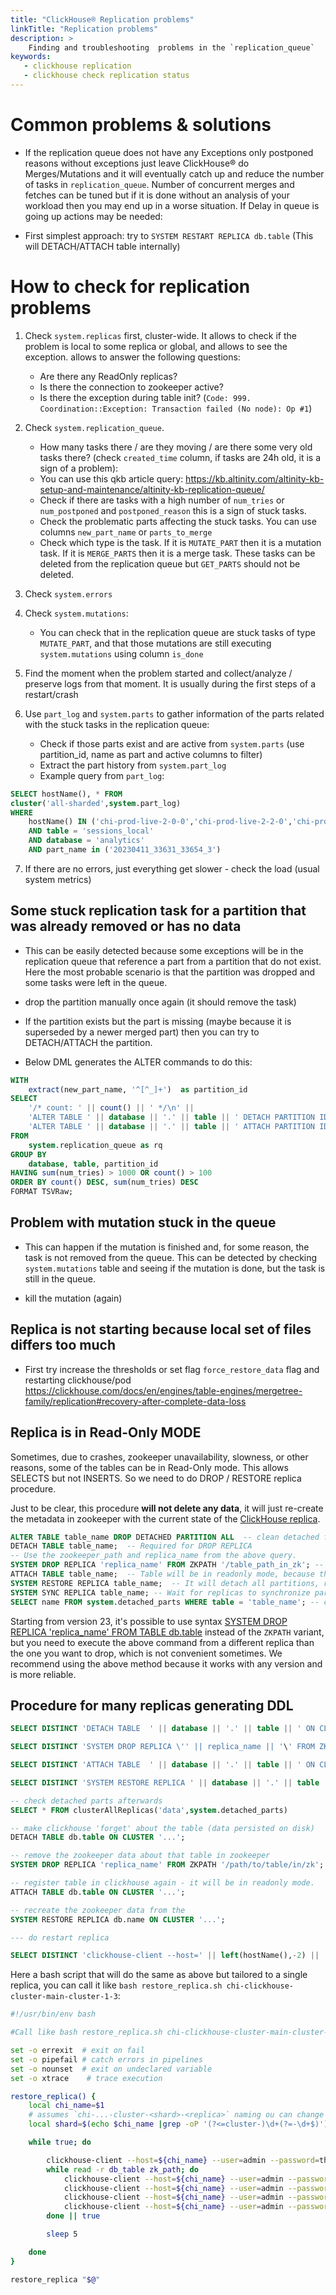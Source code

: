 ```yaml
---
title: "ClickHouse® Replication problems"
linkTitle: "Replication problems"
description: >
    Finding and troubleshooting  problems in the `replication_queue` 
keywords: 
   - clickhouse replication	
   - clickhouse check replication status
---
```


# Common problems & solutions

- If the replication queue does not have any Exceptions only postponed reasons without exceptions just leave ClickHouse® do Merges/Mutations and it will eventually catch up and reduce the number of tasks in `replication_queue`. Number of concurrent merges and fetches can be tuned but if it is done without an analysis of your workload then you may end up in a worse situation. If Delay in queue is going up actions may be needed:

- First simplest approach:
  try to `SYSTEM RESTART REPLICA db.table` (This will DETACH/ATTACH table internally)
 
  

# How to check for replication problems

1. Check `system.replicas` first, cluster-wide. It allows to check if the problem is local to some replica or global, and allows to see the exception.
   allows to answer the following questions:
   - Are there any ReadOnly replicas?
   - Is there the connection to zookeeper active?
   - Is there the exception during table init? (`Code: 999. Coordination::Exception: Transaction failed (No node): Op #1`)
  
2. Check `system.replication_queue`. 
   - How many tasks there / are they moving / are there some very old tasks there? (check `created_time` column, if tasks are 24h old, it is a sign of a problem):
   - You can use this qkb article query: https://kb.altinity.com/altinity-kb-setup-and-maintenance/altinity-kb-replication-queue/
   - Check if there are tasks with a high number of `num_tries` or `num_postponed` and `postponed_reason` this is a sign of stuck tasks.
   - Check the problematic parts affecting the stuck tasks. You can use columns `new_part_name` or `parts_to_merge`
   - Check which type is the task. If it is `MUTATE_PART` then it is a mutation task. If it is `MERGE_PARTS` then it is a merge task. These tasks can be deleted from the replication queue but `GET_PARTS` should not be deleted.

3. Check `system.errors`

4. Check `system.mutations`:
   - You can check that in the replication queue are stuck tasks of type `MUTATE_PART`, and that those mutations are still executing `system.mutations` using column `is_done`

5. Find the moment when the problem started and collect/analyze / preserve logs from that moment. It is usually during the first steps of a restart/crash

6. Use `part_log` and `system.parts` to gather information of the parts related with the stuck tasks in the replication queue:
   - Check if those parts exist and are active from `system.parts` (use partition_id, name as part and active columns to filter)
   - Extract the part history from `system.part_log`
   - Example query from `part_log`:

```sql
SELECT hostName(), * FROM 
cluster('all-sharded',system.part_log)
WHERE
    hostName() IN ('chi-prod-live-2-0-0','chi-prod-live-2-2-0','chi-prod-live-2-1-0')
    AND table = 'sessions_local'
    AND database = 'analytics'
    AND part_name in ('20230411_33631_33654_3')
```

7. If there are no errors, just everything get slower - check the load (usual system metrics)



## Some stuck replication task for a partition that was already removed or has no data

- This can be easily detected because some exceptions will be in the replication queue that reference a part from a partition that do not exist. Here the most probable scenario is that the partition was dropped and some tasks were left in the queue.

- drop the partition manually once again (it should remove the task)

- If the partition exists but the part is missing (maybe because it is superseded by a newer merged part) then you can try to DETACH/ATTACH the partition.
- Below DML generates the ALTER commands to do this:

```sql
WITH 
    extract(new_part_name, '^[^_]+')  as partition_id
SELECT
    '/* count: ' || count() || ' */\n' ||
    'ALTER TABLE ' || database || '.' || table || ' DETACH PARTITION ID \''|| partition_id || '\';\n' ||
    'ALTER TABLE ' || database || '.' || table || ' ATTACH PARTITION ID \''|| partition_id || '\';\n'
FROM 
    system.replication_queue as rq
GROUP BY
    database, table, partition_id
HAVING sum(num_tries) > 1000 OR count() > 100
ORDER BY count() DESC, sum(num_tries) DESC
FORMAT TSVRaw;
```

## Problem with mutation stuck in the queue

- This can happen if the mutation is finished and, for some reason, the task is not removed from the queue. This can be detected by checking `system.mutations` table and seeing if the mutation is done, but the task is still in the queue.

- kill the mutation (again)

## Replica is not starting because local set of files differs too much

- First try increase the thresholds or set flag `force_restore_data` flag and restarting clickhouse/pod https://clickhouse.com/docs/en/engines/table-engines/mergetree-family/replication#recovery-after-complete-data-loss  

## Replica is in Read-Only MODE

Sometimes, due to crashes, zookeeper unavailability, slowness, or other reasons, some of the tables can be in Read-Only mode. This allows SELECTS but not INSERTS. So we need to do DROP / RESTORE replica procedure.

Just to be clear, this procedure **will not delete any data**, it will just re-create the metadata in zookeeper with the current state of the [ClickHouse replica](/altinity-kb-setup-and-maintenance/altinity-kb-data-migration/add_remove_replica/).
  
```sql
ALTER TABLE table_name DROP DETACHED PARTITION ALL  -- clean detached folder before operation. PARTITION ALL works only for the fresh clickhouse versions
DETACH TABLE table_name;  -- Required for DROP REPLICA
-- Use the zookeeper_path and replica_name from the above query. 
SYSTEM DROP REPLICA 'replica_name' FROM ZKPATH '/table_path_in_zk'; -- It will remove everything from the /table_path_in_zk/replicas/replica_name
ATTACH TABLE table_name;  -- Table will be in readonly mode, because there is no metadata in ZK and after that execute
SYSTEM RESTORE REPLICA table_name;  -- It will detach all partitions, re-create metadata in ZK (like it's new empty table), and then attach all partitions back
SYSTEM SYNC REPLICA table_name; -- Wait for replicas to synchronize parts. Also it's recommended to check `system.detached_parts` on all replicas after recovery is finished.
SELECT name FROM system.detached_parts WHERE table = 'table_name'; -- check for leftovers. See the potential problem here - https://gist.github.com/den-crane/702e4c8a1162dae7c2edf48a7c2dd00d
```


Starting from version 23, it's possible to use syntax [SYSTEM DROP REPLICA \'replica_name\' FROM TABLE db.table](https://clickhouse.com/docs/en/sql-reference/statements/system#drop-replica) instead of the `ZKPATH` variant, but you need to execute the above command from a different replica than the one you want to drop, which is not convenient sometimes. We recommend using the above method because it works with any version and is more reliable.

## Procedure for many replicas generating DDL

```sql
SELECT DISTINCT 'DETACH TABLE  ' || database || '.' || table || ' ON CLUSTER \'data\';' FROM clusterAllReplicas('data',system.replicas) WHERE active_replicas < total_replicas FORMAT TSVRaw;

SELECT DISTINCT 'SYSTEM DROP REPLICA \'' || replica_name || '\' FROM ZKPATH \'' || zookeeper_path || '\';' FROM clusterAllReplicas('data',system.replicas) WHERE active_replicas < total_replicas FORMAT TSVRaw;

SELECT DISTINCT 'ATTACH TABLE  ' || database || '.' || table || ' ON CLUSTER \'data\';' FROM clusterAllReplicas('data',system.replicas) WHERE active_replicas < total_replicas FORMAT TSVRaw;

SELECT DISTINCT 'SYSTEM RESTORE REPLICA ' || database || '.' || table || ' ON CLUSTER \'data\';' FROM clusterAllReplicas('data',system.replicas) WHERE active_replicas < total_replicas FORMAT TSVRaw;

-- check detached parts afterwards
SELECT * FROM clusterAllReplicas('data',system.detached_parts)

-- make clickhouse 'forget' about the table (data persisted on disk)
DETACH TABLE db.table ON CLUSTER '...';

-- remove the zookeeper data about that table in zookeeper
SYSTEM DROP REPLICA 'replica_name' FROM ZKPATH '/path/to/table/in/zk'; -- run the commands generated before.

-- register table in clickhouse again - it will be in readonly mode.
ATTACH TABLE db.table ON CLUSTER '...'; 

-- recreate the zookeeper data from the 
SYSTEM RESTORE REPLICA db.name ON CLUSTER '...';

--- do restart replica 

SELECT DISTINCT 'clickhouse-client --host=' || left(hostName(),-2) || ' --query=\'SYSTEM RESTART REPLICA '||database || '.' || table|| '\''　FROM clusterAllReplicas('all-sharded', system.replication_queue)　WHERE last_exception != ''  and create_time > now() -130 FORMAT TSVRaw;
```

Here a bash script that will do the same as above but tailored to a single replica, you can call it like `bash restore_replica.sh chi-clickhouse-cluster-main-cluster-1-3`:

```bash
#!/usr/bin/env bash

#Call like bash restore_replica.sh chi-clickhouse-cluster-main-cluster-1-3

set -o errexit  # exit on fail
set -o pipefail # catch errors in pipelines
set -o nounset  # exit on undeclared variable
set -o xtrace    # trace execution

restore_replica() {
    local chi_name=$1
    # assumes `chi-...-cluster-<shard>-<replica>` naming ou can change this patter to your needs
    local shard=$(echo $chi_name |grep -oP '(?<=cluster-)\d+(?=-\d+$)')

    while true; do

        clickhouse-client --host=${chi_name} --user=admin --password=the_admin_password --query="select concat(database, '.\`', table, '\`', ' ', database, '/', table) FROM system.replicas WHERE is_readonly = 1 ORDER BY database, table" |
        while read -r db_table zk_path; do
            clickhouse-client --host=${chi_name} --user=admin --password=the_admin_password --query="DETACH TABLE ${db_table}"
            clickhouse-client --host=${chi_name} --user=admin --password=the_admin_password --query="SYSTEM DROP REPLICA '"${chi_name}"' FROM ZKPATH '/clickhouse/tables/${shard}/${zk_path}'" || true
            clickhouse-client --host=${chi_name} --user=admin --password=the_admin_password --query="ATTACH TABLE ${db_table}"
            clickhouse-client --host=${chi_name} --user=admin --password=the_admin_password --query="SYSTEM RESTORE REPLICA ${db_table}"
        done || true

        sleep 5

    done
}

restore_replica "$@"
```

